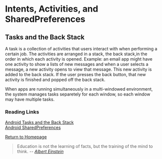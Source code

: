 # Intents, Activities, and SharedPreferences

## Tasks and the Back Stack
A task is a collection of activities that users interact with when performing
a certain job. The activities are arranged in a stack, the back stack,in the 
order in which each activity is opened. Example: an email app might have one 
activity to show a lists of new messages and when a user selects a message, a 
new activity opens to view that message. This new activity is added to the back 
stack. If the user presses the back button, that new activity is finished and 
popped off the back stack. 

When apps are running simultaneously in a multi-windowed environment, the system 
manages tasks separetely for each window, so each window may have multiple tasks.


 
  

  



### Reading Links
[Android Tasks and the Back Stack](https://developer.android.com/guide/components/activities/tasks-and-back-stack) <br>
[Android SharedPreferences](https://developer.android.com/training/data-storage/shared-preferences) <br>


[Return to Homepage](https://claudiobailon.github.io/reading-notes/401.html)


 
>Education is not the learning of facts,
>but the training of the mind to think.
> -- <cite>[Albert Einstein][1]</cite>

[1]:https://www.goodreads.com/quotes/6137386-education-is-not-the-learning-of-facts-but-the-training 